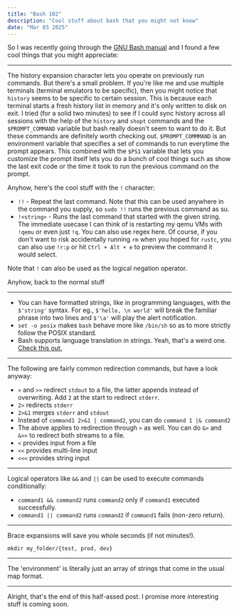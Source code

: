 ```yaml
---
title: "Bash 102"
description: "Cool stuff about bash that you might not know"
date: "Mar 03 2025"
---
```


So I was recently going through the [GNU Bash manual](https://www.gnu.org/software/bash/manual/bash.pdf) and I found a few cool things that you might appreciate:

---
The history expansion character lets you operate on previously run commands. But there's a small problem. If you're like me and use multiple terminals (terminal emulators to be specific), then you might notice that `history` seems to be specific to certain session. This is because each terminal starts a fresh history list in memory and it's only written to disk on exit. I tried (for a solid two minutes) to see if I could sync history across all sessions with the help of the `history` and `shopt` commands and the `$PROMPT_COMMAND` variable but bash really doesn't seem to want to do it. But these commands are definitely worth checking out. `$PROMPT_COMMMAND` is an environment variable that specifies a set of commands to run everytime the prompt appears. This combined with the `$PS1` variable that lets you customize the prompt itself lets you do a bunch of cool things such as show the last exit code or the time it took to run the previous command on the prompt.

Anyhow, here's the cool stuff with the `!` character:

- `!!` - Repeat the last command. Note that this can be used anywhere in the command you supply, so `sudo !!` runs the previous command as su.
- `!<string>` - Runs the last command that started with the given string. The immediate usecase I can think of is restarting my qemu VMs with `!qemu` or even just `!q`. You can also use regex here. Of course, if you don't want to risk accidentally running `rm` when you hoped for `rustc`, you can also use `!r:p` or hit `Ctrl + Alt + e` to preview the command it would select.

Note that `!` can also be used as the logical negation operator.

Anyhow, back to the normal stuff

---

- You can have formatted strings, like in programming languages, with the `$'string'` syntax. For eg., `$'hello, \n world'` will break the familiar phrase into two lines and `$'\a'` will play the alert notification.
- `set -o posix` makes `bash` behave more like `/bin/sh` so as to more strictly follow the POSIX standard.
- Bash supports language translation in strings. Yeah, that's a weird one. [Check this out.](https://unix.stackexchange.com/questions/334760/how-to-use-locale-specific-translation-in-bash)

---

The following are fairly common redirection commands, but have a look anyway:

- `>` and `>>` redirect `stdout` to a file, the latter appends instead of overwriting. Add `2` at the start to redirect `stderr`.
- `2>` redirects `stderr`
- `2>&1` merges `stderr` and `stdout`
- Instead of `command1 2>&1 | command2`, you can do `command 1 |& command2`
- The above applies to redirection through `>` as well. You can do `&>` and `&>>` to redirect both streams to a file.
- `<` provides input from a file
- `<<` provides multi-line input
- `<<<` provides string input  

---

Logical operators like `&&` and `||` can be used to execute commands conditionally:

- `command1 && command2` runs `command2` only if `command1` executed successfully.
- `command1 || command2` runs `command2` if `command1` fails (non-zero return).

---

Brace expansions will save you whole seconds (if not minutes!).

`mkdir my_folder/{test, prod, dev}`

---

The 'environment' is literally just an array of strings that come in the usual map format. 

---

Alright, that's the end of this half-assed post. I promise more interesting stuff is coming soon.

